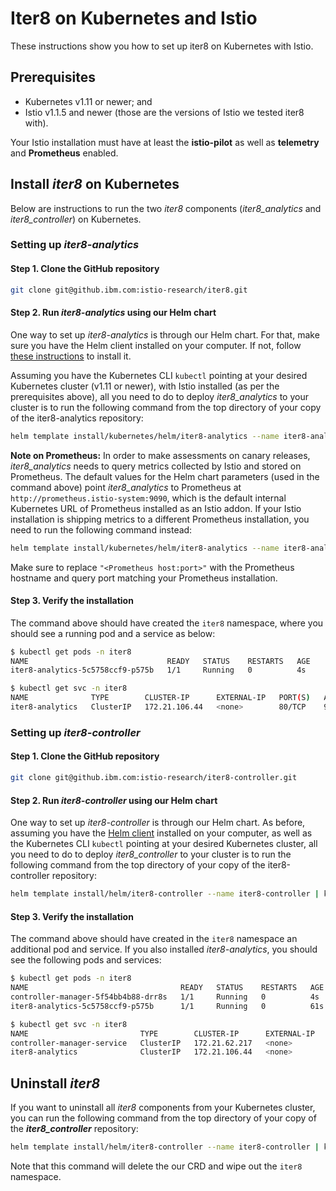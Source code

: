 # Iter8 on Kubernetes and Istio

These instructions show you how to set up iter8 on Kubernetes with Istio.

## Prerequisites

* Kubernetes v1.11 or newer; and
* Istio v1.1.5 and newer (those are the versions of Istio we tested iter8 with).

Your Istio installation must have at least the **istio-pilot** as well as **telemetry** and **Prometheus** enabled.

## Install _iter8_ on Kubernetes

Below are instructions to run the two _iter8_ components (_iter8_analytics_ and _iter8_controller_) on Kubernetes.

### Setting up _iter8-analytics_

#### Step 1. Clone the GitHub repository

```bash
git clone git@github.ibm.com:istio-research/iter8.git
```

#### Step 2. Run _iter8-analytics_ using our Helm chart

One way to set up _iter8-analytics_ is through our Helm chart. For that, make sure you have the Helm client installed on your computer. If not, follow [these instructions](https://helm.sh/docs/using_helm/#installing-the-helm-client) to install it. 

Assuming you have the Kubernetes CLI `kubectl` pointing at your desired Kubernetes cluster (v1.11 or newer), with Istio installed (as per the prerequisites above), all you need to do to deploy _iter8_analytics_ to your cluster is to run the following command from the top directory of your copy of the iter8-analytics repository:

```bash
helm template install/kubernetes/helm/iter8-analytics --name iter8-analytics | kubectl apply  -f -
```

**Note on Prometheus:** In order to make assessments on canary releases, _iter8_analytics_ needs to query metrics collected by Istio and stored on Prometheus. The default values for the Helm chart parameters (used in the command above) point _iter8_analytics_ to Prometheus at `http://prometheus.istio-system:9090`, which is the default internal Kubernetes URL of Prometheus installed as an Istio addon. If your Istio installation is shipping metrics to a different Prometheus installation, you need to run the following command instead:

```bash
helm template install/kubernetes/helm/iter8-analytics --name iter8-analytics --set iter8Config.metricsBackendURL="<Prometheus host:port>"| kubectl apply  -f -
```

Make sure to replace `"<Prometheus host:port>"` with the Prometheus hostname and query port matching your Prometheus installation.

#### Step 3. Verify the installation

The command above should have created the `iter8` namespace, where you should see a running pod and a service as below:

```bash
$ kubectl get pods -n iter8
NAME                               READY   STATUS    RESTARTS   AGE
iter8-analytics-5c5758ccf9-p575b   1/1     Running   0          4s
```

```bash
$ kubectl get svc -n iter8
NAME              TYPE        CLUSTER-IP      EXTERNAL-IP   PORT(S)   AGE
iter8-analytics   ClusterIP   172.21.106.44   <none>        80/TCP    9s
```

### Setting up _iter8-controller_

#### Step 1. Clone the GitHub repository

```bash
git clone git@github.ibm.com:istio-research/iter8-controller.git
```

#### Step 2. Run _iter8-controller_ using our Helm chart

One way to set up _iter8-controller_ is through our Helm chart. As before, assuming you have the [Helm client](https://helm.sh/docs/using_helm/#installing-the-helm-client) installed on your computer, as well as the Kubernetes CLI `kubectl` pointing at your desired Kubernetes cluster, all you need to do to deploy _iter8_controller_ to your cluster is to run the following command from the top directory of your copy of the iter8-controller repository:

```bash
helm template install/helm/iter8-controller --name iter8-controller | kubectl apply  -f -
```

#### Step 3. Verify the installation

The command above should have created in the `iter8` namespace an additional pod and service. If you also installed _iter8-analytics_, you should see the following pods and services:

```bash
$ kubectl get pods -n iter8
NAME                                  READY   STATUS    RESTARTS   AGE
controller-manager-5f54bb4b88-drr8s   1/1     Running   0          4s
iter8-analytics-5c5758ccf9-p575b      1/1     Running   0          61s
```

```bash
$ kubectl get svc -n iter8
NAME                         TYPE        CLUSTER-IP      EXTERNAL-IP   PORT(S)   AGE
controller-manager-service   ClusterIP   172.21.62.217   <none>        443/TCP   20s
iter8-analytics              ClusterIP   172.21.106.44   <none>        80/TCP    76s
```

## Uninstall _iter8_

If you want to uninstall all _iter8_ components from your Kubernetes cluster, you can run the following command from the top directory of your copy of the **_iter8_controller_** repository:

```bash
helm template install/helm/iter8-controller --name iter8-controller | kubectl delete  -f -
```

Note that this command will delete the our CRD and wipe out the `iter8` namespace.

